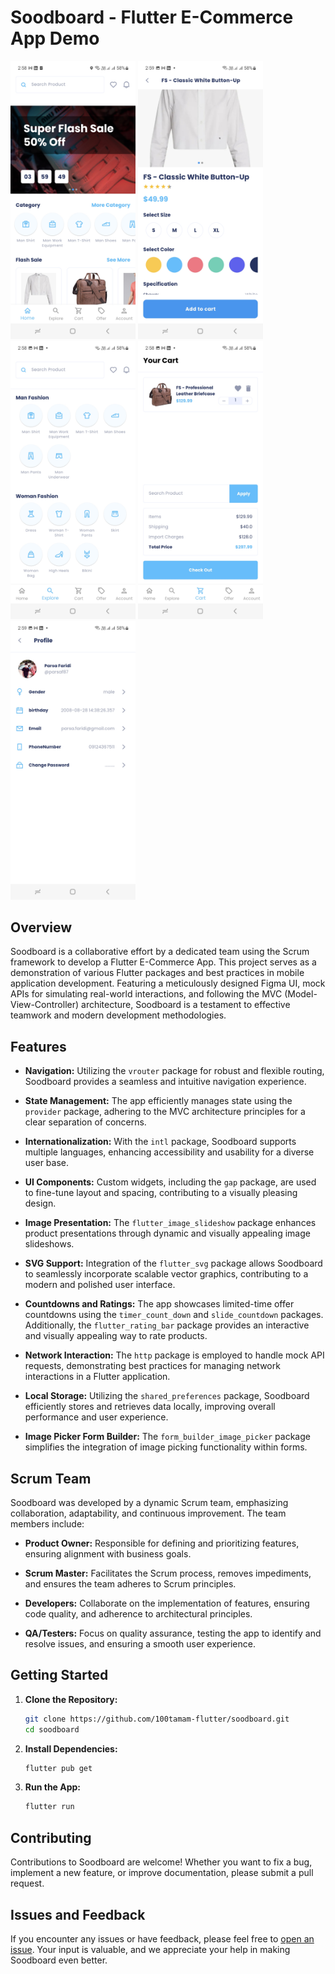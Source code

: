 # Soodboard - Flutter E-Commerce App Demo
<img src="screenshots/1.jpg" width="200">
<img src="screenshots/2.jpg" width="200">
<img src="screenshots/3.jpg" width="200">
<img src="screenshots/4.jpg" width="200">
<img src="screenshots/5.jpg" width="200">

## Overview

Soodboard is a collaborative effort by a dedicated team using the Scrum framework to develop a Flutter E-Commerce App. This project serves as a demonstration of various Flutter packages and best practices in mobile application development. Featuring a meticulously designed Figma UI, mock APIs for simulating real-world interactions, and following the MVC (Model-View-Controller) architecture, Soodboard is a testament to effective teamwork and modern development methodologies.

## Features

- **Navigation:** Utilizing the `vrouter` package for robust and flexible routing, Soodboard provides a seamless and intuitive navigation experience.

- **State Management:** The app efficiently manages state using the `provider` package, adhering to the MVC architecture principles for a clear separation of concerns.

- **Internationalization:** With the `intl` package, Soodboard supports multiple languages, enhancing accessibility and usability for a diverse user base.

- **UI Components:** Custom widgets, including the `gap` package, are used to fine-tune layout and spacing, contributing to a visually pleasing design.

- **Image Presentation:** The `flutter_image_slideshow` package enhances product presentations through dynamic and visually appealing image slideshows.

- **SVG Support:** Integration of the `flutter_svg` package allows Soodboard to seamlessly incorporate scalable vector graphics, contributing to a modern and polished user interface.

- **Countdowns and Ratings:** The app showcases limited-time offer countdowns using the `timer_count_down` and `slide_countdown` packages. Additionally, the `flutter_rating_bar` package provides an interactive and visually appealing way to rate products.

- **Network Interaction:** The `http` package is employed to handle mock API requests, demonstrating best practices for managing network interactions in a Flutter application.

- **Local Storage:** Utilizing the `shared_preferences` package, Soodboard efficiently stores and retrieves data locally, improving overall performance and user experience.

- **Image Picker Form Builder:** The `form_builder_image_picker` package simplifies the integration of image picking functionality within forms.

## Scrum Team

Soodboard was developed by a dynamic Scrum team, emphasizing collaboration, adaptability, and continuous improvement. The team members include:

- **Product Owner:** Responsible for defining and prioritizing features, ensuring alignment with business goals.

- **Scrum Master:** Facilitates the Scrum process, removes impediments, and ensures the team adheres to Scrum principles.

- **Developers:** Collaborate on the implementation of features, ensuring code quality, and adherence to architectural principles.

- **QA/Testers:** Focus on quality assurance, testing the app to identify and resolve issues, and ensuring a smooth user experience.

## Getting Started

1. **Clone the Repository:**
   ```bash
   git clone https://github.com/100tamam-flutter/soodboard.git
   cd soodboard
   ```

2. **Install Dependencies:**
   ```bash
   flutter pub get
   ```

3. **Run the App:**
   ```bash
   flutter run
   ```

## Contributing

Contributions to Soodboard are welcome! Whether you want to fix a bug, implement a new feature, or improve documentation, please submit a pull request.

## Issues and Feedback

If you encounter any issues or have feedback, please feel free to [open an issue](https://github.com/100tamam-flutter/soodboard/issues). Your input is valuable, and we appreciate your help in making Soodboard even better.